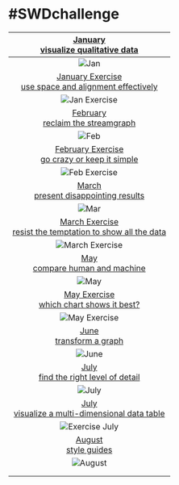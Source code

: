 # \#**SWDchallenge**

<!-- table header, followed by pictures link -->

| [January](https://github.com/poncest/SWDchallenge/tree/main/2025/01_Jan)[<br>](https://github.com/poncest/tidytuesday/tree/main/2023/Week_02)[visualize qualitative data](https://github.com/poncest/SWDchallenge/tree/main/2025/01_Jan) |
|:----------------------------------------------------------------------:|
| ![](01_Jan/img/01_Jan.png "Jan") |
| [January Exercise](https://github.com/poncest/SWDchallenge/tree/main/2025/Ex_037)[<br>](https://github.com/poncest/tidytuesday/tree/main/2023/Week_02)[use space and alignment effectively](https://github.com/poncest/SWDchallenge/tree/main/2025/Ex_037) |
| ![](Ex_037/img/Ex_037.png "Jan Exercise") |
| [February](https://github.com/poncest/SWDchallenge/tree/main/2025/02_Feb)[<br>](https://github.com/poncest/tidytuesday/tree/main/2023/Week_02)[reclaim the streamgraph](https://github.com/poncest/SWDchallenge/tree/main/2025/02_Feb) |
| ![](02_Feb/img/02_Feb.png "Feb") |
| [February Exercise](https://github.com/poncest/SWDchallenge/tree/main/2025/Ex_055)[<br>](https://github.com/poncest/tidytuesday/tree/main/2023/Week_02)[go crazy or keep it simple](https://github.com/poncest/SWDchallenge/tree/main/2025/Ex_055) |
| ![](Ex_055/img/Ex_055.png "Feb Exercise")![]() |
| [March](https://github.com/poncest/SWDchallenge/tree/main/2025/03_Mar)[<br>](https://github.com/poncest/tidytuesday/tree/main/2023/Week_02)[present disappointing results](https://github.com/poncest/SWDchallenge/tree/main/2025/03_Mar) |
| ![](03_Mar/img/03_Mar.png "Mar") |
| [March Exercise](https://github.com/poncest/SWDchallenge/tree/main/2025/Ex_056)[<br>](https://github.com/poncest/tidytuesday/tree/main/2023/Week_02)[resist the temptation to show all the data](https://github.com/poncest/SWDchallenge/tree/main/2025/Ex_056) |
| ![](Ex_056/img/Ex_056.png "March Exercise") |
| [May](https://github.com/poncest/SWDchallenge/tree/main/2025/05_May)[<br>](https://github.com/poncest/tidytuesday/tree/main/2023/Week_02)[compare human and machine](https://github.com/poncest/SWDchallenge/tree/main/2025/05_May) |
| ![](05_May/img/05_May.png "May") |
| [May Exercise](https://github.com/poncest/SWDchallenge/tree/main/2025/Ex_058)[<br>](https://github.com/poncest/tidytuesday/tree/main/2023/Week_02)[which chart shows it best?](https://github.com/poncest/SWDchallenge/tree/main/2025/Ex_058) |
| ![](Ex_058/img/Ex_058.png "May Exercise") |
| [June](https://github.com/poncest/SWDchallenge/tree/main/2025/06_Jun)[<br>](https://github.com/poncest/tidytuesday/tree/main/2023/Week_02)[transform a graph](https://github.com/poncest/SWDchallenge/tree/main/2025/06_Jun) |
| ![](06_Jun/img/06_Jun.PNG "June") |
| [July](https://github.com/poncest/SWDchallenge/tree/main/2025/07_Jul)[<br>](https://github.com/poncest/tidytuesday/tree/main/2023/Week_02)[find the right level of detail](https://github.com/poncest/SWDchallenge/tree/main/2025/07_Jul) |
| ![](07_Jul/img/07_Jul_aggregated_view.png "July") |
| [July](https://github.com/poncest/SWDchallenge/tree/main/2025/Ex_July)[<br>](https://github.com/poncest/tidytuesday/tree/main/2023/Week_02)[visualize a multi-dimensional data table](https://github.com/poncest/SWDchallenge/tree/main/2025/Ex_July) |
| ![](Ex_July/img/Ex_July_P4.png "Exercise July") |
| [August](https://github.com/poncest/SWDchallenge/tree/main/2025/08_Aug)[<br>](https://github.com/poncest/tidytuesday/tree/main/2023/Week_02)[style guides](https://github.com/poncest/SWDchallenge/tree/main/2025/08_Aug) |
| ![](08_Aug/img/08_Aug.PNG "August") |
|  |
|  |
